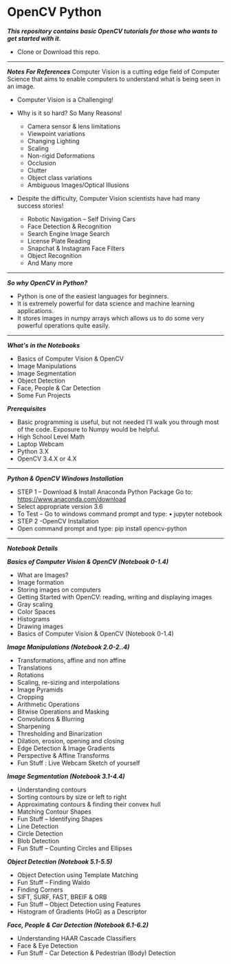 # OpenCV Python

***This repository contains basic OpenCV tutorials for those who wants to get started with it.***

* Clone or Download this repo.
------
***Notes For References***
Computer Vision is a cutting edge field of Computer Science that aims to enable computers to understand what is being seen in an image.

* Computer Vision is a Challenging!
* Why is it so hard? So Many Reasons!
  * Camera sensor & lens limitations
  * Viewpoint variations
  * Changing Lighting
  * Scaling
  * Non-rigid Deformations
  * Occlusion
  * Clutter
  * Object class variations
  * Ambiguous Images/Optical Illusions
  
* Despite the difficulty, Computer Vision scientists have had many success stories!
  * Robotic Navigation – Self Driving Cars
  * Face Detection & Recognition
  * Search Engine Image Search
  * License Plate Reading
  * Snapchat & Instagram Face Filters
  * Object Recognition
  * And Many more
------
***So why OpenCV in Python?***
  * Python is one of the easiest languages for beginners.
  * It is extremely powerful for data science and machine learning applications.
  * It stores images in numpy arrays which allows us to do some very powerful operations quite easily.
------
***What's in the Notebooks***
 * Basics of Computer Vision & OpenCV
 * Image Manipulations
 * Image Segmentation
 * Object Detection
 * Face, People & Car Detection
 * Some Fun Projects
  
***Prerequisites***
 * Basic programming is useful, but not needed I’ll walk you through most of the code. Exposure to Numpy would be helpful.
 * High School Level Math
 * Laptop Webcam
 * Python 3.X
 * OpenCV 3.4.X or 4.X
 ------
***Python & OpenCV Windows Installation***
 * STEP 1 – Download & Install Anaconda Python Package Go to: https://www.anaconda.com/download
 * Select appropriate version 3.6
 * To Test – Go to windows command prompt and type: • jupyter notebook
 * STEP 2 -OpenCV Installation 
 * Open command prompt and type: pip install opencv-python
 ------
***Notebook Details***

***Basics of Computer Vision & OpenCV (Notebook 0-1.4)***
 * What are Images?
 * Image formation
 * Storing images on computers
 * Getting Started with OpenCV: reading, writing and displaying images
 * Gray scaling
 * Color Spaces
 * Histograms
 * Drawing images
* Basics of Computer Vision & OpenCV (Notebook 0-1.4)

***Image Manipulations (Notebook 2.0-2..4)***
 * Transformations, affine and non affine
 * Translations
 * Rotations
 * Scaling, re-sizing and interpolations
 * Image Pyramids
 * Cropping
 * Arithmetic Operations
 * Bitwise Operations and Masking
 * Convolutions & Blurring
 * Sharpening
 * Thresholding and Binarization
 * Dilation, erosion, opening and closing
 * Edge Detection & Image Gradients
 * Perspective & Affine Transforms
 * Fun Stuff : Live Webcam Sketch of yourself
 
***Image Segmentation (Notebook 3.1-4.4)***
 * Understanding contours
 * Sorting contours by size or left to right
 * Approximating contours & finding their convex hull
 * Matching Contour Shapes
 * Fun Stuff – Identifying Shapes
 * Line Detection
 * Circle Detection
 * Blob Detection
 * Fun Stuff – Counting Circles and Ellipses
 
***Object Detection (Notebook 5.1-5.5)***
 * Object Detection using Template Matching
 * Fun Stuff – Finding Waldo
 * Finding Corners
 * SIFT, SURF, FAST, BREIF & ORB
 * Fun Stuff – Object Detection using Features
 * Histogram of Gradients (HoG) as a Descriptor
 
***Face, People & Car Detection (Notebook 6.1-6.2)***
 * Understanding HAAR Cascade Classifiers
 * Face & Eye Detection
 * Fun Stuff - Car Detection & Pedestrian (Body) Detection
